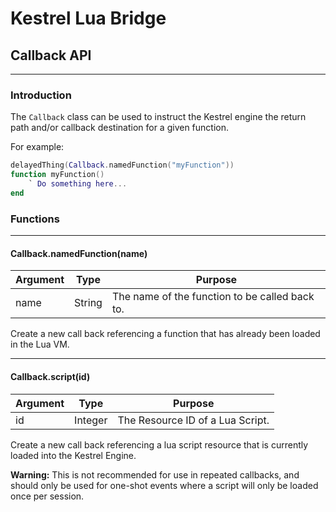 # Kestrel Lua Bridge
## Callback API

---

### Introduction

The `Callback` class can be used to instruct the Kestrel engine the return 
path and/or callback destination for a given function.

For example:

```lua
delayedThing(Callback.namedFunction("myFunction"))
function myFunction()
    ` Do something here...
end
```

### Functions

---
#### Callback.namedFunction(name)

| Argument | Type | Purpose |
| --- | --- | --- |
| name | String | The name of the function to be called back to. |

Create a new call back referencing a function that has already been loaded
in the Lua VM.

---

#### Callback.script(id)

| Argument | Type | Purpose |
| --- | --- | --- |
| id | Integer | The Resource ID of a Lua Script. |

Create a new call back referencing a lua script resource that is currently
loaded into the Kestrel Engine. 

**Warning:** This is not recommended for use in repeated callbacks, and 
should only be used for one-shot events where a script will only be loaded
once per session.